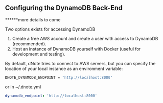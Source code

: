 ## Configuring the DynamoDB Back-End
 ******more details to come 
  
Two options exists for accessing DynamoDB
1) Create a free AWS account and create a user with access to DynamoDB (recommended).
2) Host an instance of DynamoDB yourself with Docker (useful for  development and testing).
 
By default, dNote tries to connect to AWS servers, but you can specify the location of your local instance as an environment variable:
```bash
DNOTE_DYNAMODB_ENDPOINT = 'http://localhost:8000'
```

or in ~/.dnote.yml

```yaml
dynamodb_endpoint: 'http://localhost:8000'
```
 
